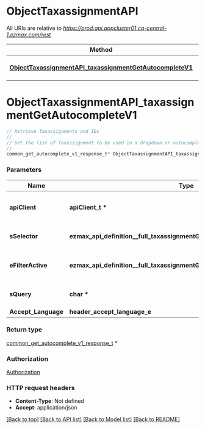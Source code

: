 # ObjectTaxassignmentAPI

All URIs are relative to *https://prod.api.appcluster01.ca-central-1.ezmax.com/rest*

Method | HTTP request | Description
------------- | ------------- | -------------
[**ObjectTaxassignmentAPI_taxassignmentGetAutocompleteV1**](ObjectTaxassignmentAPI.md#ObjectTaxassignmentAPI_taxassignmentGetAutocompleteV1) | **GET** /1/object/taxassignment/getAutocomplete/{sSelector} | Retrieve Taxassignments and IDs


# **ObjectTaxassignmentAPI_taxassignmentGetAutocompleteV1**
```c
// Retrieve Taxassignments and IDs
//
// Get the list of Taxassignment to be used in a dropdown or autocomplete control.
//
common_get_autocomplete_v1_response_t* ObjectTaxassignmentAPI_taxassignmentGetAutocompleteV1(apiClient_t *apiClient, ezmax_api_definition__full_taxassignmentGetAutocompleteV1_sSelector_e sSelector, ezmax_api_definition__full_taxassignmentGetAutocompleteV1_eFilterActive_e eFilterActive, char * sQuery, header_accept_language_e Accept_Language);
```

### Parameters
Name | Type | Description  | Notes
------------- | ------------- | ------------- | -------------
**apiClient** | **apiClient_t \*** | context containing the client configuration |
**sSelector** | **ezmax_api_definition__full_taxassignmentGetAutocompleteV1_sSelector_e** | The type of Taxassignments to return | 
**eFilterActive** | **ezmax_api_definition__full_taxassignmentGetAutocompleteV1_eFilterActive_e** | Specify which results we want to display. | [optional] [default to &#39;Active&#39;]
**sQuery** | **char \*** | Allow to filter the returned results | [optional] 
**Accept_Language** | **header_accept_language_e** |  | [optional] 

### Return type

[common_get_autocomplete_v1_response_t](common_get_autocomplete_v1_response.md) *


### Authorization

[Authorization](../README.md#Authorization)

### HTTP request headers

 - **Content-Type**: Not defined
 - **Accept**: application/json

[[Back to top]](#) [[Back to API list]](../README.md#documentation-for-api-endpoints) [[Back to Model list]](../README.md#documentation-for-models) [[Back to README]](../README.md)

